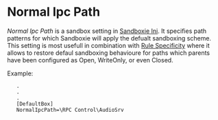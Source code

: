 # Normal Ipc Path

_Normal Ipc Path_ is a sandbox setting in [Sandboxie Ini](SandboxieIni.md). It specifies path patterns for which Sandboxie will apply the defualt sandboxing scheme. This setting is most usefull in combination with [Rule Specificity](rulespecificity.md) where it allows to restore defaul sandboxing behavioure for paths which parents have been configured as Open, WriteOnly, or even Closed.

Example:

```
   .
   .
   .
   [DefaultBox]
   NormalIpcPath=\RPC Control\AudioSrv
```
